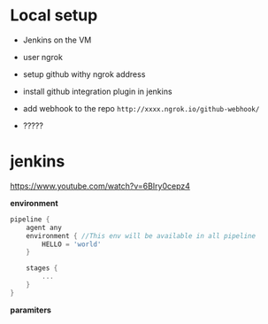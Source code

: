 # Local setup

- Jenkins on the VM
- user ngrok
- setup github withy ngrok address

- install github integration plugin in jenkins
- add webhook to the repo `http://xxxx.ngrok.io/github-webhook/`
- ?????

# jenkins

https://www.youtube.com/watch?v=6BIry0cepz4

**environment**

```groovy
pipeline {
    agent any
    environment { //This env will be available in all pipeline
        HELLO = 'world'
    }

    stages {
        ...
    }
}
```

**paramiters**
